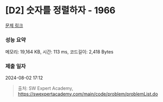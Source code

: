 # [D2] 숫자를 정렬하자 - 1966 

[문제 링크](https://swexpertacademy.com/main/code/problem/problemDetail.do?contestProbId=AV5PrmyKAWEDFAUq) 

### 성능 요약

메모리: 19,164 KB, 시간: 113 ms, 코드길이: 2,418 Bytes

### 제출 일자

2024-08-02 17:12



> 출처: SW Expert Academy, https://swexpertacademy.com/main/code/problem/problemList.do